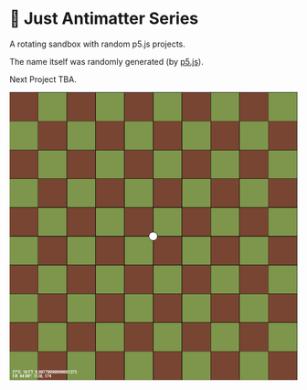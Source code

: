 # 🔄️ Just Antimatter Series

A rotating sandbox with random p5.js projects.

The name itself was randomly generated (by [p5.js](https://editor.p5js.org)).

Next Project TBA.

<img src="https://github.com/dev-alto/dev-alto/blob/main/vivaldi_wtAFujP2pB.png">
